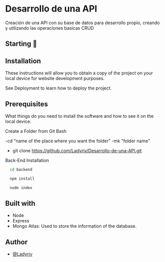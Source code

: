 # Desarrollo de una API
Creación de una API con su base de datos para desarrollo propio, creando y utilizando las operaciones basicas CRUD

## Starting 🚀

## Installation
These instructions will allow you to obtain a copy of the project on your local device for website development purposes.

See Deployment to learn how to deploy the project.

## Prerequisites 

What things do you need to install the software and how to see it on the local device.

Create a Folder from Git Bash

-cd "name of the place where you want the folder" -mk "folder name" 
- git clone https://github.com/Ladyriv/Desarrollo-de-una-API.git

Back-End Installation

```bash
  cd backend
```
```bash
  npm install
```
```bash
  node index
```

## Built with
- Node
- Express
- Mongo Atlas: Used to store the information of the database.

## Author
- [@Ladyriv](https://github.com/Ladyriv)

